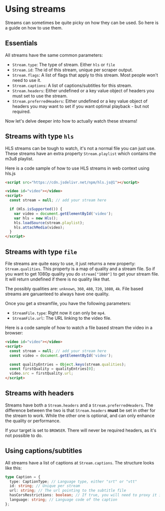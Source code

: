 # Using streams

Streams can sometimes be quite picky on how they can be used. So here is a guide on how to use them.

## Essentials

All streams have the same common parameters:
 - `Stream.type`: The type of stream. Either `hls` or `file`
 - `Stream.id`: The id of this stream, unique per scraper output.
 - `Stream.flags`: A list of flags that apply to this stream. Most people won't need to use it.
 - `Stream.captions`: A list of captions/subtitles for this stream.
 - `Stream.headers`: Either undefined or a key value object of headers you must set to use the stream.
 - `Stream.preferredHeaders`: Either undefined or a key value object of headers you may want to set if you want optimal playback - but not required.

Now let's delve deeper into how to actually watch these streams!

## Streams with type `hls`

HLS streams can be tough to watch, it's not a normal file you can just use.
These streams have an extra property `Stream.playlist` which contains the m3u8 playlist.

Here is a code sample of how to use HLS streams in web context using hls.js

```html
<script src="https://cdn.jsdelivr.net/npm/hls.js@1"></script>

<video id="video"></video>
<script>
  const stream = null; // add your stream here

  if (Hls.isSupported()) {
    var video = document.getElementById('video');
    var hls = new Hls();
    hls.loadSource(stream.playlist);
    hls.attachMedia(video);
  }
</script>
```

## Streams with type `file`

File streams are quite easy to use, it just returns a new property: `Stream.qualities`.
This property is a map of quality and a stream file. So if you want to get 1080p quality you do `stream["1080"]` to get your stream file. It will return undefined if there is no quality like that.

The possibly qualities are: `unknown`, `360`, `480`, `720`, `1080`, `4k`.
File based streams are garuanteed to always have one quality.

Once you get a streamfile, you have the following parameters:
 - `StreamFile.type`: Right now it can only be `mp4`.
 - `StreamFile.url`: The URL linking to the video file.

Here is a code sample of how to watch a file based stream the video in a browser:

```html
<video id="video"></video>
<script>
  const stream = null; // add your stream here
  const video = document.getElementById('video');

  const qualityEntries = Object.keys(stream.qualities);
  const firstQuality = qualityEntries[0];
  video.src = firstQuality.url;
</script>
```

## Streams with headers

Streams have both a `Stream.headers` and a `Stream.preferredHeaders`.
The difference between the two is that `Stream.headers` **must** be set in other for the stream to work. While the other one is optional, and can only enhance the quality or performance.

If your target is set to `BROWSER`. There will never be required headers, as it's not possible to do.

## Using captions/subtitles

All streams have a list of captions at `Stream.captions`. The structure looks like this:
```ts
type Caption = {
  type: CaptionType; // Language type, either "srt" or "vtt"
  id: string; // Unique per stream
  url: string; // The url pointing to the subtitle file
  hasCorsRestrictions: boolean; // If true, you will need to proxy it if you're running in a browser
  language: string; // Language code of the caption
};
```
